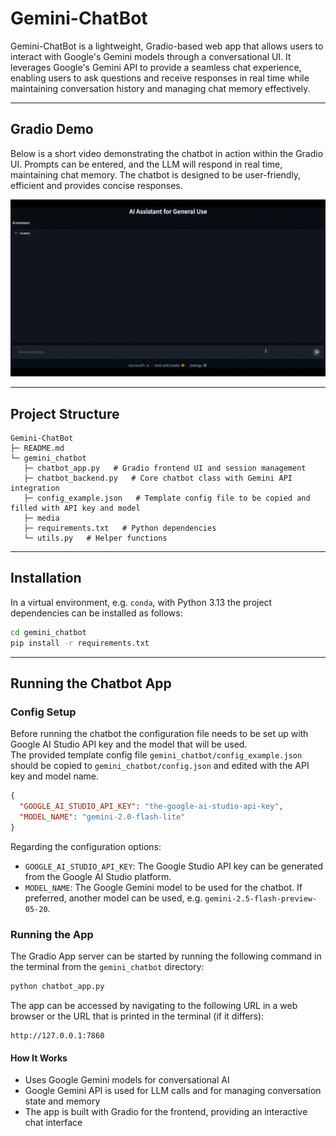 # Gemini-ChatBot

Gemini-ChatBot is a lightweight, Gradio-based web app that allows users to interact with Google's Gemini models through a conversational UI. It leverages Google's Gemini API to provide a seamless chat experience, enabling users to ask questions and receive responses in real time while maintaining conversation history and managing chat memory effectively.

---

## Gradio Demo

Below is a short video demonstrating the chatbot in action within the Gradio UI. Prompts can be entered, and the LLM will respond in real time, maintaining chat memory. The chatbot is designed to be user-friendly, efficient and provides concise responses.

![Chatbot Demo](gemini_chatbot/media/AI_ChatBot.gif)

---

## Project Structure

```text
Gemini-ChatBot
├─ README.md
└─ gemini_chatbot
   ├─ chatbot_app.py   # Gradio frontend UI and session management
   ├─ chatbot_backend.py   # Core chatbot class with Gemini API integration
   ├─ config_example.json   # Template config file to be copied and filled with API key and model
   ├─ media
   ├─ requirements.txt   # Python dependencies
   └─ utils.py   # Helper functions
```

---

## Installation
In a virtual environment, e.g. `conda`, with Python 3.13 the project dependencies can be installed as follows:
```bash
cd gemini_chatbot
pip install -r requirements.txt
```

---

## Running the Chatbot App

### Config Setup
Before running the chatbot the configuration file needs to be set up with Google AI Studio API key and the model that will be used.  
The provided template config file `gemini_chatbot/config_example.json` should be copied to `gemini_chatbot/config.json` and edited with the API key and model name.

```json
{
  "GOOGLE_AI_STUDIO_API_KEY": "the-google-ai-studio-api-key",
  "MODEL_NAME": "gemini-2.0-flash-lite"
}
```

Regarding the configuration options:
- `GOOGLE_AI_STUDIO_API_KEY`: The Google Studio API key can be generated from the Google AI Studio platform.
- `MODEL_NAME`: The Google Gemini model to be used for the chatbot. If preferred, another model can be used, e.g. `gemini-2.5-flash-preview-05-20`.

### Running the App
The Gradio App server can be started by running the following command in the terminal from the `gemini_chatbot` directory:
```bash
python chatbot_app.py
```
The app can be accessed by navigating to the following URL in a web browser or the URL that is printed in the terminal (if it differs):
```
http://127.0.0.1:7860
```

#### How It Works
- Uses Google Gemini models for conversational AI
- Google Gemini API is used for LLM calls and for managing conversation state and memory
- The app is built with Gradio for the frontend, providing an interactive chat interface